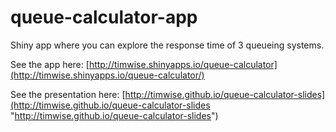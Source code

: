 # queue-calculator-app
Shiny app where you can explore the response time of 3 queueing systems.

See the app here: [http://timwise.shinyapps.io/queue-calculator](http://timwise.shinyapps.io/queue-calculator/)

See the presentation here: [http://timwise.github.io/queue-calculator-slides](http://timwise.github.io/queue-calculator-slides "http://timwise.github.io/queue-calculator-slides")
